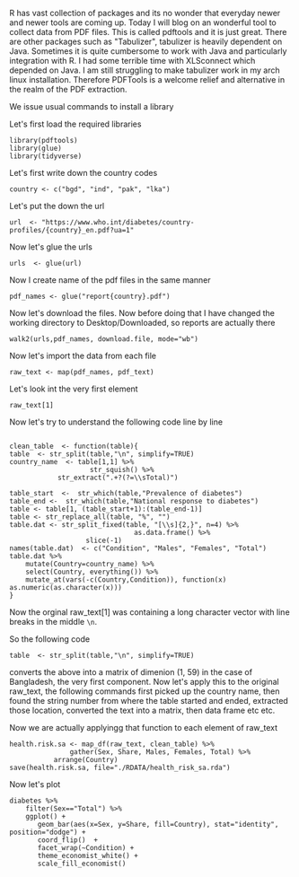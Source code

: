 R has vast collection of packages and its no wonder that everyday newer and newer tools are coming up. Today I will blog on an wonderful tool to collect data from PDF files. This is called pdftools and it is just great. There are other packages such as "Tabulizer", tabulizer is heavily dependent on Java. Sometimes it is quite cumbersome to work with Java and particularly integration with R. I had some terrible time with XLSconnect which depended on Java. I am still struggling to make tabulizer work in my arch linux installation. Therefore PDFTools is a welcome relief and alternative in the realm of the PDF extraction. 


We issue usual commands to install a library 

Let's first load the required libraries 


```{r}
library(pdftools)
library(glue)
library(tidyverse)
```

Let's first write down the country codes 

```{r}
country <- c("bgd", "ind", "pak", "lka")
```

Let's put the down the url 

```{r}
url  <- "https://www.who.int/diabetes/country-profiles/{country}_en.pdf?ua=1"
```

Now let's glue the urls 


```{r}
urls  <- glue(url)
```

Now I create name of the pdf files in the same manner 


```{r}
pdf_names <- glue("report{country}.pdf")
```

Now let's download the files. Now before doing that I have changed the working directory to Desktop/Downloaded, so reports are actually there 

```{r}
walk2(urls,pdf_names, download.file, mode="wb")
```


Now let's import the data from each file 

```{r}
raw_text <- map(pdf_names, pdf_text)
```

Let's look int the very first element

```{r}
raw_text[1]
```

Now let's try to understand the following code line by line 

```{r}

clean_table  <- function(table){
table  <- str_split(table,"\n", simplify=TRUE)
country_name  <- table[1,1] %>% 
                    str_squish() %>% 
		    str_extract(".+?(?=\\sTotal)")
                     
table_start  <-  str_which(table,"Prevalence of diabetes")
table_end <-  str_which(table,"National response to diabetes")
table <- table[1, (table_start+1):(table_end-1)]
table <- str_replace_all(table, "%", "")
table.dat <- str_split_fixed(table, "[\\s]{2,}", n=4) %>% 
                               as.data.frame() %>% 
			       slice(-1)
names(table.dat)  <- c("Condition", "Males", "Females", "Total")
table.dat %>% 
    mutate(Country=country_name) %>% 
    select(Country, everything()) %>% 
    mutate_at(vars(-c(Country,Condition)), function(x) as.numeric(as.character(x)))
}
```

Now the orginal raw_text[1] was containing a long character vector with line breaks in the middle `\n`. 

So the following code 

```{r}
table  <- str_split(table,"\n", simplify=TRUE)
```

converts the above into a matrix of dimenion (1, 59) in the case of Bangladesh, the very first component. 
Now let's apply this to the original raw_text, the following commands first picked up the country name, then found the string number from where the table started and ended, extracted those location, converted the text into a matrix, then data frame etc etc.

Now we are actually applyingg that function to each element of raw_text

```{r}
health.risk.sa <- map_df(raw_text, clean_table) %>% 
               gather(Sex, Share, Males, Females, Total) %>% 
	       arrange(Country)
save(health.risk.sa, file="./RDATA/health_risk_sa.rda")
```


Now let's plot

```{r}
diabetes %>% 
    filter(Sex=="Total") %>% 
    ggplot() +
       geom_bar(aes(x=Sex, y=Share, fill=Country), stat="identity", position="dodge") + 
       coord_flip()  +
       facet_wrap(~Condition) +
       theme_economist_white() +
       scale_fill_economist()
       
```




